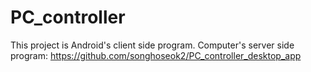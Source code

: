 # PC_controller

This project is Android's client side program.
Computer's server side program: https://github.com/songhoseok2/PC_controller_desktop_app
